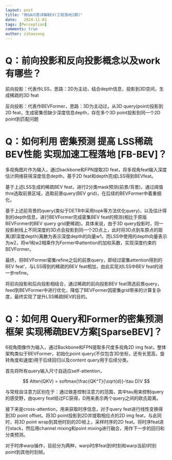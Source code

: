 ```yaml
---
layout: post
title: "用QA问答详解BEV(工程落地1期)"
date:   2024-11-01
tags: [Perception]
comments: true
author: zihaosoog
---
```


# Q：前向投影和反向投影概念以及work有哪些？

前向投影：代表作LSS，思路：2D为主动，结合depth信息，投影到3D空间，生成稀疏的3D feat

反向投影：代表作BEVFormer，思路：3D为主动过，从3D query(point)投影到2D feat，生成密集但缺少深度信息depth，存在多个3D point投影到同一个2D point到匹配问题

# Q：如何利用 密集预测 提高 LSS稀疏BEV性能 实现加速工程落地 [FB-BEV]？

多视角图片作为输入，通过backbone和FPN提取2D feat，将多视角feat输入深度估计网络获得深度信息depth，基于2D feat和depth完成LSS得到BEVfeat。

基于上述LSS生成的稀疏BEV feat，进行2分类mask预测(前景/背景)，通过阈值thre选取前景区域，选取前景query(BEV grid)，在后续的BEVFormer中着重细化。

基于上述前背景的query(类似于DETR中采用topk等方法优化query)，以及估计得到的depth信息，进行BEVFormer完成密集BEV feat的预测(相比于原版BEVFormer的BEV query grid更稀疏)。具体来说，由于3D query投影时，同一投影射线上不同深度的3D点会投影到同一个2D点上，此时将3D点到车原点的距离(即深度depth)离散为表示深度depth的向量w1，而LSS中使用的depth向量表示为w2，将w1和w2相乘作为Former中attention的加权系数，实现深度约束的BEVFormer。

最终，将BEVFormer密集refine之后的前景query，即经过密集attention得到的BEV feat’，与LSS得到的稀疏的BEV feat相加，由此实现对LSS中BEV feat的进一步refine。

将前向投影和后向投影相结合，通过稀疏的前向投影BEV feat筛选前景query，feed到BEVFormer中进行优化，降低了BEVFormer因密集grid带来的计算复杂度，最终实现了提升LSS稀疏BEV的目的。

# Q：如何用 Query和Former的密集预测框架 实现稀疏BEV方案[SparseBEV]？

6视角图像作为输入，通过Backbone和FPN提取多尺度多视角2D img feat，整体架构类似于BEVFormer，初始化point query(不仅包含3D坐标，还有长宽高，旋转角度和速度)用于后续回归以及content query用于后续分类。

首先将所有query输入尺寸自适应self-attention，

$$
Atten(QKV) = softmax(\frac{QK^T}{\sqrt{d}}-\tau D)V
$$

与常规自注意力区别在于：通过做差控制注意力的范围，其中tau用来控制query的感受野，由query feat经过FC获得，D用来表示两个query之间的欧氏距离。

接下来是cross-attention，用来获取时序信息，对于query feat进行线性变换得到3D point offset。将3D point投影到2D并提取相应点的2D img feat，与此同时，将3D point wrap到其他时刻的2D帧上，采样时序的2D feat。将时序feat进行stack，然后用channel mixing和point mixing进行融合，用作下一步的回归和分类预测。

对于时序warp操作，目前分为两种，warp时序feat到t时刻和warp当前t时刻point到其他时刻帧。
